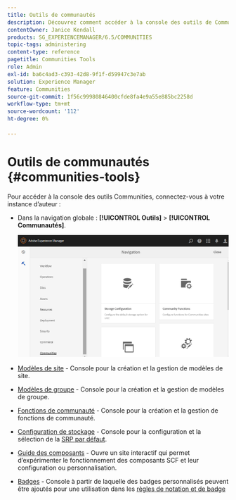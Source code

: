 ```yaml
---
title: Outils de communautés
description: Découvrez comment accéder à la console des outils de Communities par le biais de votre instance d’auteur.
contentOwner: Janice Kendall
products: SG_EXPERIENCEMANAGER/6.5/COMMUNITIES
topic-tags: administering
content-type: reference
pagetitle: Communities Tools
role: Admin
exl-id: ba6c4ad3-c393-42d8-9f1f-d59947c3e7ab
solution: Experience Manager
feature: Communities
source-git-commit: 1f56c99980846400cfde8fa4e9a55e885bc2258d
workflow-type: tm+mt
source-wordcount: '112'
ht-degree: 0%

---
```


# Outils de communautés {#communities-tools}

Pour accéder à la console des outils Communities, connectez-vous à votre instance d’auteur :

* Dans la navigation globale : **[!UICONTROL Outils]** > **[!UICONTROL Communautés]**.

  ![communities](assets/communities-home.png)

* [Modèles de site](sites.md) - Console pour la création et la gestion de modèles de site.

* [Modèles de groupe](tools-groups.md) - Console pour la création et la gestion de modèles de groupe.

* [Fonctions de communauté](functions.md) - Console pour la création et la gestion de fonctions de communauté.

* [Configuration de stockage](srp-config.md) - Console pour la configuration et la sélection de la [SRP par défaut](working-with-srp.md).

* [Guide des composants](components-guide.md) - Ouvre un site interactif qui permet d’expérimenter le fonctionnement des composants SCF et leur configuration ou personnalisation.

* [Badges](badges.md) - Console à partir de laquelle des badges personnalisés peuvent être ajoutés pour une utilisation dans les [règles de notation et de badge](implementing-scoring.md)
